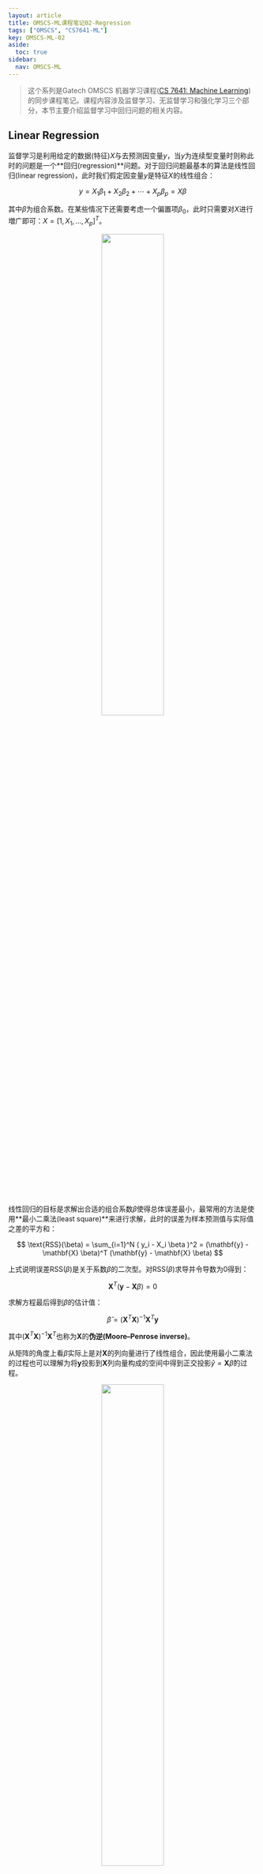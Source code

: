 ```yaml
---
layout: article
title: OMSCS-ML课程笔记02-Regression
tags: ["OMSCS", "CS7641-ML"]
key: OMSCS-ML-02
aside:
  toc: true
sidebar:
  nav: OMSCS-ML
---
```


> 这个系列是Gatech OMSCS 机器学习课程([CS 7641: Machine Learning](https://omscs.gatech.edu/cs-7641-machine-learning))的同步课程笔记。课程内容涉及监督学习、无监督学习和强化学习三个部分，本节主要介绍监督学习中回归问题的相关内容。
<!--more-->

## Linear Regression

监督学习是利用给定的数据(特征)$X$与去预测因变量$y$，当$y$为连续型变量时则称此时的问题是一个**回归(regression)**问题。对于回归问题最基本的算法是线性回归(linear regression)，此时我们假定因变量$y$是特征$X$的线性组合：

$$
y = X_1 \beta_1 + X_2 \beta_2 + \cdots + X_p \beta_p = X \beta
$$

其中$\beta$为组合系数。在某些情况下还需要考虑一个偏置项$\beta_0$，此时只需要对$X$进行増广即可：$X = [1, X_1, ..., X_p]^T$。

<div align=center>
<img src="https://images.weserv.nl/?url=i.imgur.com/SuWVYEL.png" width="50%">
</div>

线性回归的目标是求解出合适的组合系数$\beta$使得总体误差最小，最常用的方法是使用**最小二乘法(least square)**来进行求解，此时的误差为样本预测值与实际值之差的平方和：

$$
\text{RSS}(\beta) = \sum_{i=1}^N ( y_i - X_i \beta )^2 = (\mathbf{y} - \mathbf{X} \beta)^T (\mathbf{y} - \mathbf{X} \beta)
$$

上式说明误差$\text{RSS}(\beta)$是关于系数$\beta$的二次型。对$\text{RSS}(\beta)$求导并令导数为0得到：

$$
\mathbf{X}^T (\mathbf{y} - \mathbf{X} \beta) = 0
$$

求解方程最后得到$\beta$的估计值：

$$
\hat{\beta} = (\mathbf{X}^T \mathbf{X})^{-1} \mathbf{X}^T \mathbf{y}
$$

其中$(\mathbf{X}^T \mathbf{X})^{-1} \mathbf{X}^T$也称为$\mathbf{X}$的**伪逆(Moore–Penrose inverse)**。

从矩阵的角度上看$\beta$实际上是对$\mathbf{X}$的列向量进行了线性组合，因此使用最小二乘法的过程也可以理解为将$\mathbf{y}$投影到$\mathbf{X}$列向量构成的空间中得到正交投影$\hat{y} = \mathbf{X} \hat{\beta}$的过程。

<div align=center>
<img src="https://images.weserv.nl/?url=i.imgur.com/Oej54wY.png" width="50%">
</div>

## Polynomial Regression

在某些情况下因变量$y$与特征$X$不存在线性关系，此时直接使用线性回归算法不会有比较好的结果，因此需要对样本的特征进行增强。比较常用的做法是引入特征的高次项作为新的特征：

$$
y = \beta_0 +  X \beta_1 + X^2 \beta_2 + \cdots + X^p \beta_p = X \beta
$$

我们称此时的回归问题为**多项式回归(polynomial regression)**。对于多项式回归同样可以按线性回归进行求解，只需要重新构造数据特征矩阵$\mathbf{X}$即可。

<div align=center>
<img src="https://images.weserv.nl/?url=upload.wikimedia.org/wikipedia/commons/8/8b/Polyreg_scheffe.svg" width="50%">
</div>

需要主要的是使用多项式回归时需要对特征的次数$p$进行控制：若$p$比较小则模型的行为会趋近于一般的线性模型，可能无法处理相对复杂的问题；若$p$很大则很容易出现过拟合的现象。实际中一般会结合交叉验证来选择合适的次数。

## Cross Validation

本节最后来简单介绍下**交叉验证(cross validation)**的内容。我们可以把数据集上的样本看做是从某个总体分布中进行抽样的结果，显然我们希望能在已有的数据集上去估计模型在总体分布上的性能。交叉验证提供了通过已有数据估计模型泛化能力的方法，其中比较常用的方法是**k-fold交叉验证(k-fold cross-validation)**：把训练数据随机打乱并均分为k份，然后每次训练选择其中的一份来测试模型性能其他的用来训练，最后不断轮换测试数据并取模型在轮换性能的平均值作为模型的性能。

<div align=center>
<img src="https://images.weserv.nl/?url=upload.wikimedia.org/wikipedia/commons/4/4b/KfoldCV.gif" width="63%">
</div>

k-fold交叉验证的一种极端情况是取k为训练数据总数，此时每次只在一个数据点上进行验证并需要对整个数据集进行遍历。称这种交叉验证方法为**留一法(leave-one-out cross-validation)**：

<div align=center>
<img src="https://images.weserv.nl/?url=upload.wikimedia.org/wikipedia/commons/c/c7/LOOCV.gif" width="50%">
</div>

通过交叉验证我们可以从有限的数据中获得尽可能多的有效信息，从而最大限度地利用已有的数据。同时我们可以通过交叉验证来选择模型的超参数从而避免出现过拟合等问题。

## Reference
- [Chapter 3: Linear Methods for Regression](https://web.stanford.edu/~hastie/ElemStatLearn/printings/ESLII_print12_toc.pdf#page=62)
- [Wikipedia: Polynomial Regression](https://en.wikipedia.org/wiki/Polynomial_regression)
- [Wikipedia: Cross Validation](https://en.wikipedia.org/wiki/Cross-validation_(statistics))